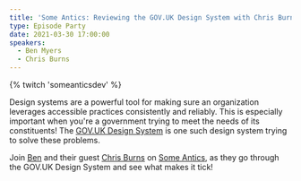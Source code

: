 ```yaml
---
title: 'Some Antics: Reviewing the GOV.UK Design System with Chris Burns'
type: Episode Party
date: 2021-03-30 17:00:00
speakers:
  - Ben Myers
  - Chris Burns
---
```


{% twitch 'someanticsdev' %}

Design systems are a powerful tool for making sure an organization leverages accessible practices consistently and reliably. This is especially important when you're a government trying to meet the needs of its constituents! The [GOV.UK Design System](https://design-system.service.gov.uk/) is one such design system trying to solve these problems.

Join [Ben](https://twitter.com/BenDMyers) and their guest [Chris Burns](https://twitter.com/BurnedChris) on [Some Antics](https://twitch.tv/SomeAnticsDev), as they go through the GOV.UK Design System and see what makes it tick!
